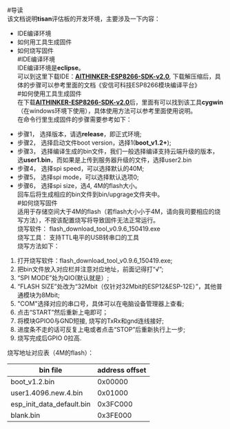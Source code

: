 #导读  
该文档说明**tisan**评估板的开发环境，主要涉及一下内容：  
- IDE编译环境  
- 如何用工具生成固件  
- 如何烧写固件  
#IDE编译环境  
IDE编译环境是**eclipse**。  
可以到这里下载IDE：[**AITHINKER-ESP8266-SDK-v2.0**](http://yun.baidu.com/s/1bnwEvfx), 下载解压缩后，具体的步骤可以参考里面的文档《安信可科技ESP8266模块编译平台》  
#如何使用工具生成固件  
在下载[**AITHINKER-ESP8266-SDK-v2.0**](http://yun.baidu.com/s/1bnwEvfx)后，里面有可以找到该工具**cygwin**（在windows环境下使用），具体使用方法可以参考里面使用说明。  
在命令行里生成固件的步骤需要参考如下：  

* 步骤1， 选择版本，请选**release**，即正式环境;  
* 步骤2， 选择启动文件boot version，选择1(**boot_v1.2+**);  
* 步骤3， 选择编译生成的bin文件，我们一般选择编译支持云端升级的版本，选**user1.bin**，而如果是上传到服务器升级的文件，选择user2.bin  
* 步骤4， 选择spi speed，可以选择默认的40M;  
* 步骤5， 选择spi mode，可以选择默认选项0;  
* 步骤6， 选择spi size，选4, 4M的flash大小。  
回车后将生成相应的bin文件到bin/upgrage文件夹中。  
#如何烧写固件  
适用于存储空间大于4M的flash（若flash大小小于4M，请向我司要相应的烧写方法），不按该配置烧写将导致固件无法正常运行。  
烧写软件： flash_download_tool_v0.9.6_150419.exe  
烧写工具： 支持TTL电平的USB转串口的工具  
烧写方法如下：  

1. 打开烧写软件：flash_download_tool_v0.9.6_150419.exe;
1. 把bin文件放入对应栏并注意对应地址，前面记得打“√”;  
1. “SPI MODE”处为QIO(默认就是）;  
1. “FLASH SIZE”处改为“32Mbit（仅针对32Mbit的ESP12&ESP-12E）”，其他普通模块为8Mbit;  
1. "COM"选择对应的串口号，具体可以在电脑设备管理器上查看;  
1. 点击“START”然后重新上电即可；  
1. 将模块GPIO0与GND短接, 烧写的TxRx和gnd连线接好;  
1. 进度条不走的话可反复上电或者点击“STOP”后重新执行上一步;  
1. 烧写完成后GPIO 0拉高.  

烧写地址对应表（4M的flash）：  

| bin file | address offset |  
| -------- | -------------- |  
| boot_v1.2.bin | 0x00000 |  
| user1.4096.new.4.bin | 0x01000 |  
| esp_init_data_default.bin | 0x3FC000 |  
| blank.bin | 0x3FE000 |  






